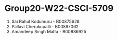# Group20-W22-CSCI-5709

1. Sai Rahul Kodumuru - B00875628
2. Pallavi Cherukupalli - B00887062
3. Amandeep Singh Matta - B00886925
